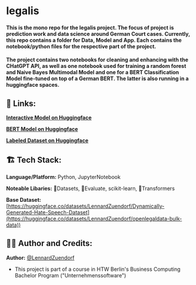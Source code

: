 <h1>legalis</h1>
<h4>This is the mono repo for the legalis project. The focus of project is prediction work and data science around German Court cases. Currently, this repo contains a folder for Data, Model and App. Each contains the notebook/python files for the respective part of the project.</h4>

<h4>The project contains two notebooks for cleaning and enhancing with the CHatGPT API, as well as one notebook used for training a random forest and Naive Bayes Multimodal Model and one for a BERT Classification Model fine-tuned on top of a German BERT. The latter is also running in a huggingface spaces.</h4>

<h2>🔗 Links:</h2>

**[Interactive Model on Huggingface](https://huggingface.co/spaces/LennardZuendorf/legalis)**

**[BERT Model on Huggingface](https://huggingface.co/LennardZuendorf/legalis-BERT)**

**[Labeled Dataset on Huggingface](https://huggingface.co/datasets/LennardZuendorf/legalis)**

<h2>🏗️ Tech Stack:</h2>

**Language/Platform:** Python, JupyterNotebook

**Noteable Libaries:** 🤗Datasets, 🤗Evaluate, scikit-learn, 🤗Transformers

**Base Dataset:** [https://huggingface.co/datasets/LennardZuendorf/Dynamically-Generated-Hate-Speech-Dataset](https://huggingface.co/datasets/LennardZuendorf/openlegaldata-bulk-data))

<h2>👨‍💻 Author and Credits:</h2>

**Author:** [@LennardZuendorf](https://github.com/LennardZuendorf)

- This project is part of a course in HTW Berlin's Business Computing Bachelor Program ("Unternehmenssoftware")

